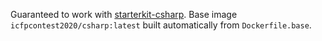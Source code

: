 Guaranteed to work with [starterkit-csharp](https://github.com/icfpcontest2020/starterkit-csharp).
Base image `icfpcontest2020/csharp:latest` built automatically from `Dockerfile.base`.
